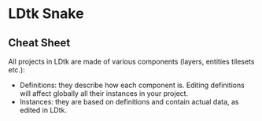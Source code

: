 # LDtk Snake

## Cheat Sheet

All projects in LDtk are made of various components (layers, entities tilesets etc.):

- Definitions: they describe how each component is. Editing definitions will affect globally all their instances in your project.
- Instances: they are based on definitions and contain actual data, as edited in LDtk.